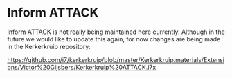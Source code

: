 # Inform ATTACK

Inform ATTACK is not really being maintained here currently. Although in the future we would like to update this again, for now changes are being made in the Kerkerkruip repository:

https://github.com/i7/kerkerkruip/blob/master/Kerkerkruip.materials/Extensions/Victor%20Gijsbers/Kerkerkruip%20ATTACK.i7x
